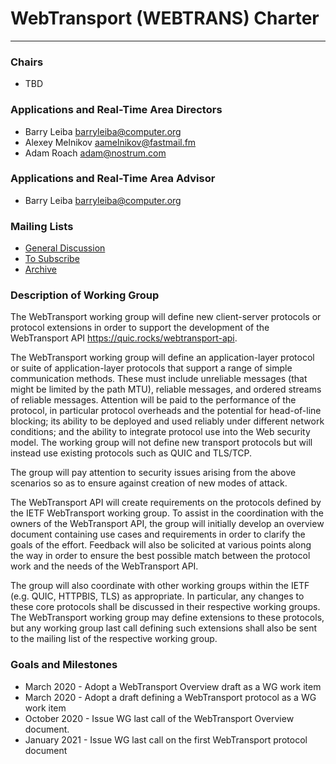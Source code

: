 # WebTransport (WEBTRANS) Charter
---------------------------------------------

### Chairs
  * TBD

### Applications and Real-Time Area Directors
  * Barry Leiba <barryleiba@computer.org>
  * Alexey Melnikov <aamelnikov@fastmail.fm>
  * Adam Roach <adam@nostrum.com>

### Applications and Real-Time Area Advisor
  * Barry Leiba <barryleiba@computer.org>

### Mailing Lists
  * [General Discussion](webtransport@ietf.org)
  * [To Subscribe](https://www.ietf.org/mailman/listinfo/webtransport)
  * [Archive](https://mailarchive.ietf.org/arch/browse/webtransport/)

### Description of Working Group

The WebTransport working group will define new client-server protocols
or protocol extensions in order to support the development of the
WebTransport API <https://quic.rocks/webtransport-api>.

The WebTransport working group will define an application-layer protocol or suite of
application-layer protocols that support a range of simple communication methods.
These must include unreliable messages (that might be limited by
the path MTU), reliable messages, and ordered streams of reliable
messages.  Attention will be paid to the performance of the protocol,
in particular protocol overheads and the potential for head-of-line
blocking; its ability to be deployed and used reliably under different
network conditions; and the ability to integrate protocol use into
the Web security model. The working group will not define new transport
protocols but will instead use existing protocols such as QUIC and TLS/TCP.

The group will pay attention to security issues arising from
the above scenarios so as to ensure against creation of new
modes of attack.

The WebTransport API will create requirements on the protocols defined
by the IETF WebTransport working group.
To assist in the coordination with the owners of the WebTransport API, the group will
initially develop an overview document containing use cases
and requirements in order to clarify the goals of the effort.
Feedback will also be solicited at various points along the way
in order to ensure the best possible match between the protocol
work and the needs of the WebTransport API.

The group will also coordinate with other working groups within
the IETF (e.g. QUIC, HTTPBIS, TLS) as appropriate. In particular, any changes
to these core protocols shall be discussed in their respective working groups.
The WebTransport working group may define extensions to these protocols,
but any working group last call defining such extensions shall also be sent to
the mailing list of the respective working group.

### Goals and Milestones

 * March 2020 - Adopt a WebTransport Overview draft as a WG work item
 * March 2020 - Adopt a draft defining a WebTransport protocol as a WG work item
 * October 2020 - Issue WG last call of the WebTransport Overview document.
 * January 2021 - Issue WG last call on the first WebTransport protocol document
